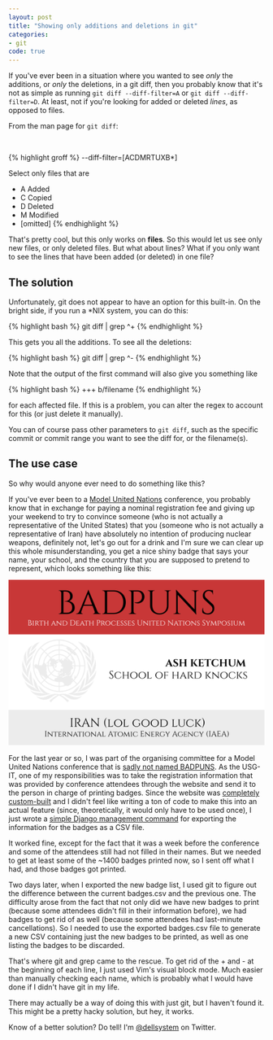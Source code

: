 ```yaml
---
layout: post
title: "Showing only additions and deletions in git"
categories:
- git
code: true
---
```


If you've ever been in a situation where you wanted to see _only_ the additions,
or _only_ the deletions, in a git diff, then you probably know that it's not as
simple as running `git diff --diff-filter=A` or `git diff --diff-filter=D`. At
least, not if you're looking for added or deleted _lines_, as opposed to files.

From the man page for `git diff`:

<br />

{% highlight groff %}
--diff-filter=[ACDMRTUXB*]

Select only files that are

* A Added
* C Copied
* D Deleted
* M Modified
* [omitted]
{% endhighlight %}

That's pretty cool, but this only works on **files**. So this would let us see
only new files, or only deleted files. But what about lines? What if you only
want to see the lines that have been added (or deleted) in one file?

## The solution

Unfortunately, git does not appear to have an option for this built-in. On the
bright side, if you run a \*NIX system, you can do this:

{% highlight bash %}
git diff | grep ^+
{% endhighlight %}

This gets you all the additions. To see all the deletions:

{% highlight bash %}
git diff | grep ^-
{% endhighlight %}

Note that the output of the first command will also give you something like

{% highlight bash %}
+++ b/filename
{% endhighlight %}

for each affected file. If this is a problem, you can alter the regex to account
for this (or just delete it manually).

You can of course pass other parameters to `git diff`, such as the specific
commit or commit range you want to see the diff for, or the filename(s).

## The use case

So why would anyone ever need to do something like this?

If you've ever been to a [Model United Nations] conference, you probably know
that in exchange for paying a nominal registration fee and giving up your
weekend to try to convince someone (who is not actually a representative of
the United States) that you (someone who is not actually a representative of
Iran) have absolutely no intention of producing nuclear weapons, definitely not,
let's go out for a drink and I'm sure we can clear up this whole
misunderstanding, you get a nice shiny badge that says your name, your school,
and the country that you are supposed to pretend to represent, which looks
something like this:

![expanding acronyms is hard](/img/posts/additions-deletions-git/badpuns.png)

For the last year or so, I was part of the organising committee for a Model
United Nations conference that is [sadly not named BADPUNS][mcmun].
As the USG-IT, one of my responsibilities was to take the registration
information that was provided by conference attendees through the website and
send it to the person in charge of printing badges. Since the website was
[completely custom-built][github] and I didn't feel like writing a ton of code
to make this into an actual feature (since, theoretically, it would only have to
be used once), I just wrote a [simple Django management command][command] for
exporting the information for the badges as a CSV file.

It worked fine, except for the fact that it was a week before the conference and
some of the attendees still had not filled in their names. But we needed to get
at least some of the ~1400 badges printed now, so I sent off what I had, and
those badges got printed.

Two days later, when I exported the new badge list, I used git to figure out the
difference between the current badges.csv and the previous one. The difficulty
arose from the fact that not only did we have new badges to print (because some
attendees didn't fill in their information before), we had badges to get rid of
as well (because some attendees had last-minute cancellations). So I needed to
use the exported badges.csv file to generate a new CSV containing just the new
badges to be printed, as well as one listing the badges to be discarded.

That's where git and grep came to the rescue. To get rid of the + and - at the
beginning of each line, I just used Vim's visual block mode. Much easier than
manually checking each name, which is probably what I would have done if I
didn't have git in my life.

There may actually be a way of doing this with just git, but I haven't found it.
This might be a pretty hacky solution, but hey, it works.

Know of a better solution? Do tell! I'm [@dellsystem] on Twitter.

[Model United Nations]: http://en.wikipedia.org/wiki/Model_United_Nations
[mcmun]: http://www.mcmun.org
[github]: https://github.com/dellsystem/mcmun-2014
[command]: https://github.com/dellsystem/mcmun-2014/blob/master/mcmun/management/commands/get_badge_names.py
[@dellsystem]: https://twitter.com/dellsystem
